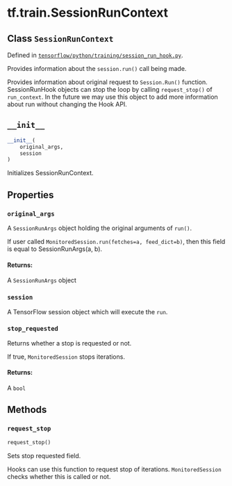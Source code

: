 <div itemscope itemtype="http://developers.google.com/ReferenceObject">
<meta itemprop="name" content="tf.train.SessionRunContext" />
<meta itemprop="path" content="Stable" />
<meta itemprop="property" content="original_args"/>
<meta itemprop="property" content="session"/>
<meta itemprop="property" content="stop_requested"/>
<meta itemprop="property" content="__init__"/>
<meta itemprop="property" content="request_stop"/>
</div>

# tf.train.SessionRunContext

## Class `SessionRunContext`





Defined in [`tensorflow/python/training/session_run_hook.py`](https://www.tensorflow.org/code/tensorflow/python/training/session_run_hook.py).

Provides information about the `session.run()` call being made.

Provides information about original request to `Session.Run()` function.
SessionRunHook objects can stop the loop by calling `request_stop()` of
`run_context`. In the future we may use this object to add more information
about run without changing the Hook API.

<h2 id="__init__"><code>__init__</code></h2>

``` python
__init__(
    original_args,
    session
)
```

Initializes SessionRunContext.



## Properties

<h3 id="original_args"><code>original_args</code></h3>

A `SessionRunArgs` object holding the original arguments of `run()`.

If user called `MonitoredSession.run(fetches=a, feed_dict=b)`, then this
field is equal to SessionRunArgs(a, b).

#### Returns:

A `SessionRunArgs` object

<h3 id="session"><code>session</code></h3>

A TensorFlow session object which will execute the `run`.

<h3 id="stop_requested"><code>stop_requested</code></h3>

Returns whether a stop is requested or not.

If true, `MonitoredSession` stops iterations.
#### Returns:

A `bool`



## Methods

<h3 id="request_stop"><code>request_stop</code></h3>

``` python
request_stop()
```

Sets stop requested field.

Hooks can use this function to request stop of iterations.
`MonitoredSession` checks whether this is called or not.



